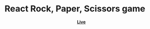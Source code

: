 # React Rock, Paper, Scissors game
<p align="center">
  <a href="https://tretyakvl.github.io/react-rps-game/">
    <b>Live</b>
  </a>
</p
Responsive Rock, Paper, Scissors game made mostly with React as a part of [frontendMentor.io](https://www.frontendmentor.io/challenges/rock-paper-scissors-game-pTgwgvgH) challenge.
The project uses **React**, **React-router**. **Create-react-app**, **Redux**, **Jest**, **Framer-motion**.
